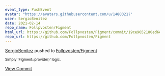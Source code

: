 ```yaml
---
event_type: PushEvent
avatar: "https://avatars.githubusercontent.com/u/1480321?"
user: SergioBenitez
date: 2021-02-14
repo_name: Follpvosten/Figment
html_url: https://github.com/Follpvosten/Figment/commit/19ce9652180ed6e9ff0f817c1c3b924bc2a8900a
repo_url: https://github.com/Follpvosten/Figment
---
```


<a href='https://github.com/SergioBenitez' target='_blank'>SergioBenitez</a> pushed to <a href='https://github.com/Follpvosten/Figment' target='_blank'>Follpvosten/Figment</a>

<small>Simply 'Figment::provide()' logic.</small>

<a href='https://github.com/Follpvosten/Figment/commit/19ce9652180ed6e9ff0f817c1c3b924bc2a8900a' target='_blank'>View Commit</a>
